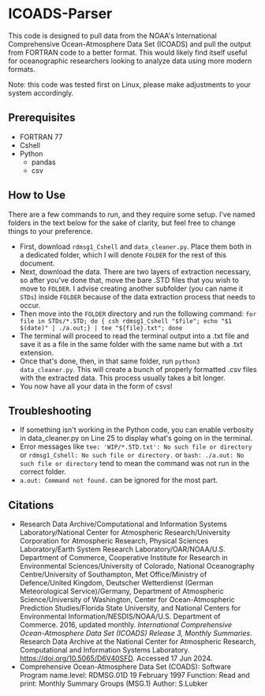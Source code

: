 # ICOADS-Parser

This code is designed to pull data from the NOAA's International Comprehensive Ocean-Atmosphere Data Set (ICOADS) and pull the output from FORTRAN code to a better format. This would likely find itself useful for oceanographic researchers looking to analyze data using more modern formats.

Note: this code was tested first on Linux, please make adjustments to your system accordingly.

## Prerequisites
+ FORTRAN 77
+ Cshell
+ Python
  + pandas
  + csv
 
## How to Use
There are a few commands to run, and they require some setup. I've named folders in the text below for the sake of clarity, but feel free to change things to your preference.
+ First, download ``rdmsg1_Cshell`` and ``data_cleaner.py``. Place them both in a dedicated folder, which I will denote ``FOLDER`` for the rest of this document.
+ Next, download the data. There are two layers of extraction necessary, so after you've done that, move the bare .STD files that you wish to move to ``FOLDER``. I advise creating another subfolder (you can name it ``STDs``) inside ``FOLDER`` because of the data extraction process that needs to occur.
+ Then move into the ``FOLDER`` directory and run the following command: ``for file in STDs/*.STD; do { csh rdmsg1_Cshell "$file"; echo "$1 $(date)" | ./a.out;} | tee "${file}.txt"; done``
+ The terminal will proceed to read the terminal output into a .txt file and save it as a file in the same folder with the same name but with a .txt extension.
+ Once that's done, then, in that same folder, run ``python3 data_cleaner.py``. This will create a bunch of properly formatted .csv files with the extracted data. This process usually takes a bit longer.
+ You now have all your data in the form of csvs!

## Troubleshooting
+ If something isn't working in the Python code, you can enable verbosity in data_cleaner.py on Line 25 to display what's going on in the terminal.
+ Error messages like ``tee: 'WIP/*.STD.txt': No such file or directory`` or ``rdmsg1_Cshell: No such file or directory.`` or ``bash: ./a.out: No such file or directory`` tend to mean the command was not run in the correct folder.
+ ``a.out: Command not found.`` can be ignored for the most part.

## Citations
+ Research Data Archive/Computational and Information Systems Laboratory/National Center for Atmospheric Research/University Corporation for Atmospheric Research, Physical Sciences Laboratory/Earth System Research Laboratory/OAR/NOAA/U.S. Department of Commerce, Cooperative Institute for Research in Environmental Sciences/University of Colorado, National Oceanography Centre/University of Southampton, Met Office/Ministry of Defence/United Kingdom, Deutscher Wetterdienst (German Meteorological Service)/Germany, Department of Atmospheric Science/University of Washington, Center for Ocean-Atmospheric Prediction Studies/Florida State University, and National Centers for Environmental Information/NESDIS/NOAA/U.S. Department of Commerce. 2016, updated monthly. _International Comprehensive Ocean-Atmosphere Data Set (ICOADS) Release 3, Monthly Summaries_. Research Data Archive at the National Center for Atmospheric Research, Computational and Information Systems Laboratory. https://doi.org/10.5065/D6V40SFD. Accessed 17 Jun 2024.
+ Comprehensive Ocean-Atmosphere Data Set (COADS): Software
  Program name.level: RDMSG.01D
  19 February 1997
  Function: Read and print: Monthly Summary Groups (MSG.1)
  Author: S.Lubker
